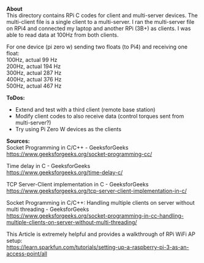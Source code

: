 **About**  
This directory contains RPi C codes for client and multi-server devices.  The multi-client file is a single client to a multi-server.  I ran the multi-server file on RPi4 and connected my laptop and another RPi (3B+) as clients.  I was able to read data at 100Hz from both clients.  

For one device (pi zero w) sending two floats (to Pi4) and receiving one float:  
100Hz, actual 99 Hz  
200Hz, actual 194 Hz  
300Hz, actual 287 Hz  
400Hz, actual 376 Hz  
500Hz, actual 467 Hz  

**ToDos:**  
- Extend and test with a third client (remote base station)  
- Modify client codes to also receive data (control torques sent from multi-server?)  
- Try using Pi Zero W devices as the clients

**Sources:**  
Socket Programming in C/C++ - GeeksforGeeks  
https://www.geeksforgeeks.org/socket-programming-cc/  

Time delay in C - GeeksforGeeks  
https://www.geeksforgeeks.org/time-delay-c/  

TCP Server-Client implementation in C - GeeksforGeeks  
https://www.geeksforgeeks.org/tcp-server-client-implementation-in-c/  

Socket Programming in C/C++: Handling multiple clients on server without multi threading - GeeksforGeeks  
https://www.geeksforgeeks.org/socket-programming-in-cc-handling-multiple-clients-on-server-without-multi-threading/  

This Article is extremely helpful and provides a walkthrough of RPi WiFi AP setup:  
https://learn.sparkfun.com/tutorials/setting-up-a-raspberry-pi-3-as-an-access-point/all  
